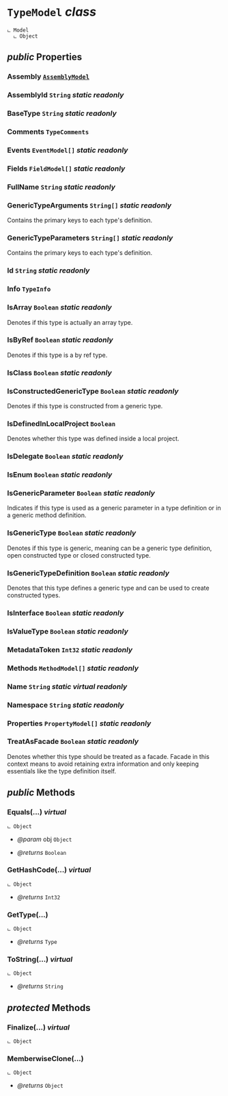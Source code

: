 # <code><span title="undefined">TypeModel</span></code> *class*

```
ட Model
  ட Object
```



## *public* Properties

### Assembly <code><a href="..\AssemblyModel.md">AssemblyModel</a></code>



### AssemblyId <code><span title="undefined">String</span></code> *static* *readonly*



### BaseType <code><span title="undefined">String</span></code> *static* *readonly*



### Comments <code><span title="undefined">TypeComments</span></code>



### Events <code><span title="undefined">EventModel[]</span></code> *static* *readonly*



### Fields <code><span title="undefined">FieldModel[]</span></code> *static* *readonly*



### FullName <code><span title="undefined">String</span></code> *static* *readonly*



### GenericTypeArguments <code><span title="undefined">String[]</span></code> *static* *readonly*

Contains the primary keys to each type's definition.

### GenericTypeParameters <code><span title="undefined">String[]</span></code> *static* *readonly*

Contains the primary keys to each type's definition.

### Id <code><span title="undefined">String</span></code> *static* *readonly*



### Info <code><span title="undefined">TypeInfo</span></code>



### IsArray <code><span title="undefined">Boolean</span></code> *static* *readonly*

Denotes if this type is actually an array type.

### IsByRef <code><span title="undefined">Boolean</span></code> *static* *readonly*

Denotes if this type is a by ref type.

### IsClass <code><span title="undefined">Boolean</span></code> *static* *readonly*



### IsConstructedGenericType <code><span title="undefined">Boolean</span></code> *static* *readonly*

Denotes if this type is constructed from a generic type.

### IsDefinedInLocalProject <code><span title="undefined">Boolean</span></code>

Denotes whether this type was defined inside a local project.

### IsDelegate <code><span title="undefined">Boolean</span></code> *static* *readonly*



### IsEnum <code><span title="undefined">Boolean</span></code> *static* *readonly*



### IsGenericParameter <code><span title="undefined">Boolean</span></code> *static* *readonly*

Indicates if this type is used as a generic parameter in a type definition or in a generic method definition.

### IsGenericType <code><span title="undefined">Boolean</span></code> *static* *readonly*

Denotes if this type is generic, meaning can be a generic type definition, open constructed type or closed constructed type.

### IsGenericTypeDefinition <code><span title="undefined">Boolean</span></code> *static* *readonly*

Denotes that this type defines a generic type and can be used to create constructed types.

### IsInterface <code><span title="undefined">Boolean</span></code> *static* *readonly*



### IsValueType <code><span title="undefined">Boolean</span></code> *static* *readonly*



### MetadataToken <code><span title="undefined">Int32</span></code> *static* *readonly*



### Methods <code><span title="undefined">MethodModel[]</span></code> *static* *readonly*



### Name <code><span title="undefined">String</span></code> *static* *virtual* *readonly*



### Namespace <code><span title="undefined">String</span></code> *static* *readonly*



### Properties <code><span title="undefined">PropertyModel[]</span></code> *static* *readonly*



### TreatAsFacade <code><span title="undefined">Boolean</span></code> *static* *readonly*

Denotes whether this type should be treated as a facade. Facade in this context means
to avoid retaining extra information and only keeping essentials like the type definition itself.



## *public* Methods

### Equals(...) *virtual*

```
ட Object
```



- *@param* obj <code><span title="undefined">Object</span></code>

- *@returns* <code><span title="undefined">Boolean</span></code>

### GetHashCode(...) *virtual*

```
ட Object
```



- *@returns* <code><span title="undefined">Int32</span></code>

### GetType(...)

```
ட Object
```



- *@returns* <code><span title="undefined">Type</span></code>

### ToString(...) *virtual*

```
ட Object
```



- *@returns* <code><span title="undefined">String</span></code>

## *protected* Methods

### Finalize(...) *virtual*

```
ட Object
```





### MemberwiseClone(...)

```
ட Object
```



- *@returns* <code><span title="undefined">Object</span></code>
